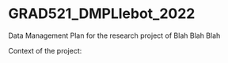 # GRAD521_DMPLlebot_2022

Data Management Plan for the research project of Blah Blah Blah 

Context of the project:
